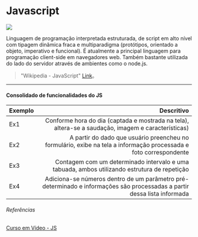# Javascript

![](https://imgur.com/kmjHfJo.png)


Linguagem de programação interpretada estruturada, de script em alto nível com tipagem dinâmica fraca e multiparadigma (protótipos, orientado a objeto, imperativo e funcional).
É atualmente a principal linguagem para programação client-side em navegadores web. Também bastante utilizada do lado do servidor através de ambientes como o node.js.
> "Wikipedia - JavaScript" [Link](https://pt.wikipedia.org/wiki/JavaScript)。


------------



#### Consolidado de funcionalidades do JS

| Exemplo      | Descritivo |
| --------- | -----:|
| Ex1 | Conforme hora do dia (captada e mostrada na tela), altera-se a saudação, imagem e características) |
| Ex2 | A partir do dado que usuário preencheu no formulário, exibe na tela a informação processada e foto correspondente |
| Ex3 | Contagem com um determinado intervalo e uma tabuada, ambos utilizando estrutura de repetição |
| Ex4 | Adiciona-se números dentro de um parâmetro pré-determinado e informações são processadas a partir dessa lista informada |


###### Referências
[Curso em Vídeo - JS](https://www.youtube.com/playlist?list=PLHz_AreHm4dlsK3Nr9GVvXCbpQyHQl1o1 "Curso em Vídeo - JS")
